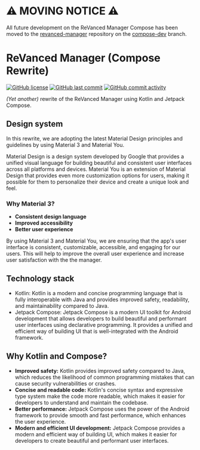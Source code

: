 # ⚠️ MOVING NOTICE ⚠️

All future development on the ReVanced Manager Compose has been moved to the [revanced-manager](https://github.com/ReVanced/revanced-manager) repository on the [compose-dev](https://github.com/ReVanced/revanced-manager/compose-dev) branch.

# ReVanced Manager (Compose Rewrite)

[![GitHub license](https://img.shields.io/github/license/revanced/revanced-manager-compose)](/LICENSE)
[![GitHub last commit](https://img.shields.io/github/last-commit/revanced/revanced-manager-compose)](https://github.com/ReVanced/revanced-manager-compose/commits)
[![GitHub commit activity](https://img.shields.io/github/commit-activity/w/revanced/revanced-manager-compose)](https://github.com/ReVanced/revanced-manager-compose/commits)

_(Yet another)_ rewrite of the ReVanced Manager using Kotlin and Jetpack Compose.

## Design system

In this rewrite, we are adopting the latest Material Design principles and guidelines by using Material 3 and Material You.

Material Design is a design system developed by Google that provides a unified visual language for building beautiful and consistent user interfaces across all platforms and devices. Material You is an extension of Material Design that provides even more customization options for users, making it possible for them to personalize their device and create a unique look and feel.

### Why Material 3?

* **Consistent design language**
* **Improved accessibility**
* **Better user experience**

By using Material 3 and Material You, we are ensuring that the app's user interface is consistent, customizable, accessible, and engaging for our users. This will help to improve the overall user experience and increase user satisfaction with the the manager.

## Technology stack

* Kotlin: Kotlin is a modern and concise programming language that is fully interoperable with Java and provides improved safety, readability, and maintainability compared to Java.
* Jetpack Compose: Jetpack Compose is a modern UI toolkit for Android development that allows developers to build beautiful and performant user interfaces using declarative programming. It provides a unified and efficient way of building UI that is well-integrated with the Android framework.

## Why Kotlin and Compose?

* **Improved safety:** Kotlin provides improved safety compared to Java, which reduces the likelihood of common programming mistakes that can cause security vulnerabilities or crashes.
* **Concise and readable code:** Kotlin's concise syntax and expressive type system make the code more readable, which makes it easier for developers to understand and maintain the codebase.
* **Better performance:** Jetpack Compose uses the power of the Android framework to provide smooth and fast performance, which enhances the user experience.
* **Modern and efficient UI development:** Jetpack Compose provides a modern and efficient way of building UI, which makes it easier for developers to create beautiful and performant user interfaces.

